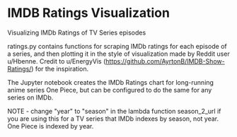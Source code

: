 # IMDB Ratings Visualization
Visualizing IMDb Ratings of TV Series episodes

ratings.py contains functions for scraping IMDb ratings for each episode of a series, and then plotting it in the style of visualization
made by Reddit user u/Hbenne. Credit to u/EnergyVis (https://github.com/AyrtonB/IMDB-Show-Ratings/) for the inspiration. 

The Jupyter notebook creates the IMDb Ratings chart for long-running anime series One Piece, but can be configured to do the same for
any series on IMDb.

NOTE - change "year" to "season" in the lambda function season_2_url if you are using this for a TV series that IMDb indexes by season,
not year. One Piece is indexed by year. 
